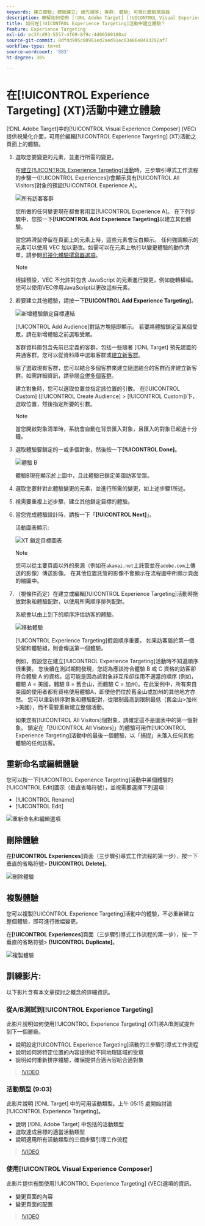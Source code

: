 ```yaml
---
keywords: 建立體驗; 體驗建立; 優先順序; 客群; 體驗; 可視化體驗撰寫器
description: 瞭解如何使用 [!DNL Adobe Target] [!UICONTROL Visual Experience Composer] (VEC)在[!UICONTROL Experience Targeting] (XT)活動中的頁面上建立和編輯體驗。
title: 如何在[!UICONTROL Experience Targeting]活動中建立體驗？
feature: Experience Targeting
exl-id: ec3fcd93-5557-4f69-8f9c-4d00569188ad
source-git-commit: 0dfdd995c00961ed2aed91ec03406e8493292af7
workflow-type: tm+mt
source-wordcount: '883'
ht-degree: 36%

---
```


# 在[!UICONTROL Experience Targeting] (XT)活動中建立體驗

[!DNL Adobe Target]中的[!UICONTROL Visual Experience Composer] (VEC)提供視覺化介面，可用於編輯[!UICONTROL Experience Targeting] (XT)活動之頁面上的體驗。

1. 選取您要變更的元素，並進行所需的變更。

   在[建立[!UICONTROL Experience Targeting]活動](/help/main/c-activities/t-experience-target/t-xt-create/xt-create.md)時，三步驟引導式工作流程的步驟一([!UICONTROL Experiences])會顯示具有[!UICONTROL All Visitors]對象的預設[!UICONTROL Experience A]。

   ![所有訪客客群](/help/main/c-activities/t-experience-target/t-xt-create/assets/all-visitors.png)

   您所做的任何變更現在都會套用至[!UICONTROL Experience A]。 在下列步驟中，您按一下&#x200B;**[!UICONTROL Add Experience Targeting]**&#x200B;以建立其他體驗。

   當您將滑鼠停留在頁面上的元素上時，這些元素會反白顯示。 任何強調顯示的元素可以使用 VEC 加以更改。如需可以在元素上執行以變更體驗的動作清單，請參閱[可視化體驗撰寫器選項](/help/main/c-experiences/c-visual-experience-composer/viztarget-options.md)。

   >[!NOTE]
   >
   >根據預設，VEC 不允許對包含 JavaScript 的元素進行變更，例如旋轉橫幅。您可以使用VEC停用JavaScript以更改這些元素。

1. 若要建立其他體驗，請按一下&#x200B;**[!UICONTROL Add Experience Targeting]**。

   ![新增體驗鎖定目標連結](/help/main/c-activities/t-experience-target/t-xt-create/assets/add-experience-targeting.png)

   [!UICONTROL Add Audience]對話方塊隨即顯示。 若要將體驗鎖定至某個受眾，請在新增體驗之前選取受眾。

   客群資料庫包含先前已定義的客群，包括一些隨著 [!DNL Target] 預先建置的共通客群。您可以從資料庫中選取客群或[建立新客群](/help/main/c-target/c-audiences/audiences.md#concept_65BE870D290E412D8BBF557EEA67C271)。

   除了選取現有客群，您可以結合多個客群來建立隨選結合的客群而非建立新客群。如需詳細資訊，請參閱[合併多個客群](/help/main/c-target/combining-multiple-audiences.md#concept_A7386F1EA4394BD2AB72399C225981E5)。

   建立對象時，您可以選取位置並指定該位置的引數。 在[!UICONTROL Custom] ([!UICONTROL Create Audience] > [!UICONTROL Custom])下，選取位置，然後指定所要的引數。

   >[!NOTE]
   >
   >當您開啟對象清單時，系統會自動在背景匯入對象，且匯入的對象已超過十分鐘。

1. 選取體驗要鎖定的一或多個對象，然後按一下&#x200B;**[!UICONTROL Done]**。

   ![體驗 B](/help/main/c-activities/t-experience-target/t-xt-create/assets/experience-b.png)

   體驗B現在顯示於上圖中，且此體驗已鎖定美國訪客受眾。

1. 選取您要針對此體驗變更的元素，並進行所需的變更，如上述步驟1所述。

1. 視需要重複上述步驟，建立其他鎖定目標的體驗。

1. 當您完成體驗設計時，請按一下「**[!UICONTROL Next]**」。

   活動圖表顯示:

   ![XT 鎖定目標圖表](/help/main/c-activities/t-experience-target/t-xt-create/assets/xt_diagram-new.png)

   >[!NOTE]
   >
   >您可以從主要頁面以外的來源（例如在`akamai.net`上託管並在`adobe.com`上傳送的影像）傳送影像。 在其他位置託管的影像不會顯示在流程圖中所顯示頁面的縮圖中。

1. （視條件而定）在建立或編輯[!UICONTROL Experience Targeting]活動時拖放對象和體驗配對，以使用所需順序排列配對。

   系統會以由上到下的順序評估訪客的體驗。

   ![移動體驗](/help/main/c-activities/t-experience-target/t-xt-create/assets/move_experiences-new.png)

   [!UICONTROL Experience Targeting]假設順序重要。 如果訪客屬於第一個受眾和體驗組，則會傳送第一個體驗。

   例如，假設您在建立[!UICONTROL Experience Targeting]活動時不知道順序很重要。 您後續在測試期間發現，您認為應該符合體驗 B 或 C 資格的訪客卻符合體驗 A 的資格。這可能是因為該對象非互斥卻採用不適當的順序 (例如，體驗 A = 美國，體驗 B = 舊金山，而體驗 C = 加州)。在此案例中，所有來自美國的使用者都有資格使用體驗A，即使他們位於舊金山或加州的其他地方亦然。 您可以重新排序對象和體驗配對，從限制最高到限制最低（舊金山>加州>美國），而不需要重新建立整個活動。

   如果您有[!UICONTROL All Visitors]個對象，請確定這不是圖表中的第一個對象。 鎖定在「[!UICONTROL All Visitors]」的體驗可用作[!UICONTROL Experience Targeting]活動中的最後一個體驗，以「捕捉」未落入任何其他體驗的任何訪客。

## 重新命名或編輯體驗

您可以按一下[!UICONTROL Experience Targeting]活動中某個體驗的[!UICONTROL Edit]圖示（垂直省略符號），並視需要選擇下列選項：

* [!UICONTROL Rename]
* [!UICONTROL Edit]

![重新命名和編輯選項](/help/main/c-activities/t-experience-target/t-xt-create/assets/experience_edit-new.png)

## 刪除體驗

在&#x200B;**[!UICONTROL Experiences]**&#x200B;頁面（三步驟引導式工作流程的第一步），按一下垂直的省略符號> **[!UICONTROL Delete]**。

![刪除體驗](/help/main/c-activities/t-experience-target/t-xt-create/assets/delete-experience.png)

## 複製體驗

您可以複製[!UICONTROL Experience Targeting]活動中的體驗，不必重新建立整個體驗，即可進行微幅變更。

在&#x200B;**[!UICONTROL Experiences]**&#x200B;頁面（三步驟引導式工作流程的第一步），按一下垂直的省略符號> **[!UICONTROL Duplicate]**。

![複製體驗](/help/main/c-activities/t-experience-target/t-xt-create/assets/duplicate_experience-new.png)

## 訓練影片:

以下影片含有本文章探討之概念的詳細資訊。

### 從A/B測試到[!UICONTROL Experience Targeting]

此影片說明如何使用[!UICONTROL Experience Targeting] (XT)將A/B測試提升到下一個層級。

* 說明設定[!UICONTROL Experience Targeting]活動的三步驟引導式工作流程
* 說明如何將特定位置的內容提供給不同地理區域的受眾
* 說明如何重新排序體驗，確保提供合適內容給合適對象

>[!VIDEO](https://video.tv.adobe.com/v/22418/)

### 活動類型 (9:03)

此影片說明 [!DNL Target] 中的可用活動類型。上午 05:15 處開始討論 [!UICONTROL Experience Targeting]。

* 說明 [!DNL Adobe Target] 中包括的活動類型
* 選取達成目標的適當活動類型
* 說明適用所有活動類型的三個步驟引導工作流程

>[!VIDEO](https://video.tv.adobe.com/v/17386)

### 使用[!UICONTROL Visual Experience Composer]

此影片提供有關使用[!UICONTROL Experience Targeting] (VEC)選項的資訊。

* 變更頁面的內容
* 變更頁面的配置

>[!VIDEO](https://video.tv.adobe.com/v/17399)
